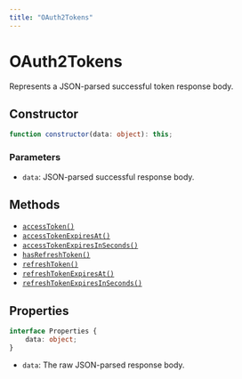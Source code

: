 ```yaml
---
title: "OAuth2Tokens"
---
```


# OAuth2Tokens

Represents a JSON-parsed successful token response body.

## Constructor

```ts
function constructor(data: object): this;
```

### Parameters

- `data`: JSON-parsed successful response body.

## Methods

- [`accessToken()`](/reference/main/OAuth2Tokens/accessToken)
- [`accessTokenExpiresAt()`](/reference/main/OAuth2Tokens/accessTokenExpiresAt)
- [`accessTokenExpiresInSeconds()`](/reference/main/OAuth2Tokens/accessTokenExpiresInSeconds)
- [`hasRefreshToken()`](/reference/main/OAuth2Tokens/hasRefreshToken)
- [`refreshToken()`](/reference/main/OAuth2Tokens/refreshToken)
- [`refreshTokenExpiresAt()`](/reference/main/OAuth2Tokens/refreshTokenExpiresAt)
- [`refreshTokenExpiresInSeconds()`](/reference/main/OAuth2Tokens/refreshTokenExpiresInSeconds)

## Properties

```ts
interface Properties {
	data: object;
}
```

- `data`: The raw JSON-parsed response body.

